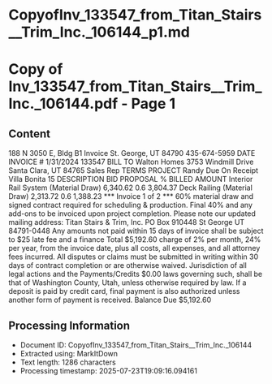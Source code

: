 # CopyofInv_133547_from_Titan_Stairs__Trim_Inc._106144_p1.md

<!--
chunk_id: CopyofInv_133547_from_Titan_Stairs__Trim_Inc._106144_p1
source: Copy of Inv_133547_from_Titan_Stairs__Trim_Inc._106144.pdf
page: 1
category: other
hash: f3b201ea26428501a13ecc07c0113342641d0326ef131daa473e608f9d08935a
-->

# Copy of Inv_133547_from_Titan_Stairs__Trim_Inc._106144.pdf - Page 1

## Content
188 N 3050 E, Bldg B1
Invoice
St. George, UT 84790
435-674-5959
DATE INVOICE #
1/31/2024 133547
BILL TO
Walton Homes
3753 Windmill Drive
Santa Clara, UT 84765
Sales Rep TERMS PROJECT
Randy Due On Receipt Villa Bonita 15
DESCRIPTION BID PROPOSAL % BILLED AMOUNT
Interior Rail System (Material Draw) 6,340.62 0.6 3,804.37
Deck Railing (Material Draw) 2,313.72 0.6 1,388.23
*** Invoice 1 of 2 ***
60% material draw and signed contract required for
scheduling & production. Final 40% and any add-ons to
be invoiced upon project completion.
Please note our updated mailing address:
Titan Stairs & Trim, Inc.
PO Box 910448
St George UT 84791-0448
Any amounts not paid within 15 days of invoice shall be subject to $25 late fee and a finance
Total $5,192.60
charge of 2% per month, 24% per year, from the invoice date, plus all costs, all expenses,
and all attorney fees incurred. All disputes or claims must be submitted in writing within 30
days of contract completion or are otherwise waived. Jurisdiction of all legal actions and the
Payments/Credits $0.00
laws governing such, shall be that of Washington County, Utah, unless otherwise required
by law. If a deposit is paid by credit card, final payment is also authorized unless another
form of payment is received. Balance Due $5,192.60

## Processing Information
- Document ID: CopyofInv_133547_from_Titan_Stairs__Trim_Inc._106144
- Extracted using: MarkItDown
- Text length: 1286 characters
- Processing timestamp: 2025-07-23T19:09:16.094161